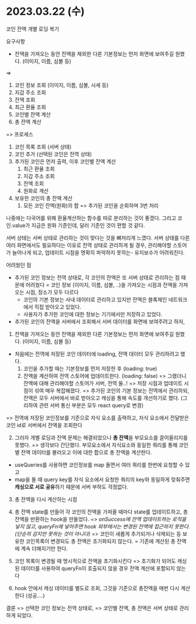 # 2023.03.22 (수)

코인 잔액 개별 로딩 복기

요구사항

- 잔액을 가져오는 동안 잔액을 제외한 다른 기본정보는 먼저 화면에 보여주길 원했다. (이미지, 이름, 심볼 등)

=>

1. 코인 정보 조회 (이미지, 이름, 심볼, 시세 등)
2. 지갑 주소 조회
3. 잔액 조회
4. 최근 환율 조회
5. 코인별 잔액 계산
6. 총 잔액 계산

=> 프로세스

1. 코인 목록 조회 (서버 상태)
2. 코인 추가 (선택된 코인은 전역 상태)
3. 추가된 코인은 먼저 출력, 이후 코인별 잔액 계산
   1. 최근 환율 조회
   2. 지갑 주소 조회
   3. 잔액 조회
   4. 원화로 계산
4. 보유한 코인의 총 잔액 계산
   1. 모든 코인 잔액(원화)의 합
      => 추가된 코인을 순회하며 3번 처리

나중에는 다국어를 위해 환율계산하는 함수를 따로 분리하는 것이 좋겠다.
그리고 코인.value가 지금은 원화 기준인데, 달러 기준인 것이 편할 것 같다.

서버 상태는 서버 상태로 관리하는 것이 맞다는 것을 뼈저리게 느꼈다.
서버 상태를 다른 여러 화면에서도 필요하다는 이유로 전역 상태로 관리하게 될 경우,
관리해야할 스토어가 늘어나게 되고, 업데이트 시점을 명확히 파악하지 못하는-
유지보수가 어려워진다.

어려웠던 점

- 추가된 코인 정보는 전역 상태로, 각 코인의 잔액은 또 서버 상태로 관리하는 점 때문에 어려웠다
  = 코인 정보 (이미지, 이름, 심볼, ..)을 가져오는 시점과 잔액을 가져오는 시점, 장소가 모두 다르다
  - 코인의 기본 정보는 사내 데이터로 관리하고 있지만 잔액은 블록체인 네트워크에서 직접 받아오고 있었다.
  - 사용자가 추가한 코인에 대한 정보는 기기에서만 저장하고 있었다.
- 추가된 코인의 잔액을 서버에서 조회해서 서버 데이터를 화면에 보여주려고 하자,

1. 잔액을 가져오는 동안 잔액을 제외한 다른 기본정보는 먼저 화면에 보여주길 원했다. (이미지, 이름, 심볼 등)

- 처음에는 전역에 저장된 코인 데이터에 loading, 잔액 데이터 모두 관리하려고 했다.
  1. 코인을 추가할 때는 기본정보를 먼저 저장한 후 (loading: true)
  2. 잔액을 계산하여 전역 스토어에 업데이트한다. (loading: false)
     => 그랬더니 잔액에 대해 관리해야할 스토어가 서버, 전역 둘..!
     => 저장 시점과 업데이트 시점이 섞여 매우 복잡해졌다.
     => 추가된 코인의 기본 정보는 전역에서 관리하되, 잔액은 모두 서버에서 바로 받아오고 캐싱을 통해 속도를 개선하기로 했다. (그리하여 관련 서버 통신 부분은 모두 react query로 변경)

=> 전역에 저장된 코인정보를 기준으로 자식 요소를 출력하고, 자식 요소에서 전달받은 코인 id로 서버에서 잔액을 조회한다

2. 그러자 개별 로딩과 잔액 문제는 해결되었으나 **총 잔액**을 부모요소를 끌어올리지를 못했다.
   => 생각보다 간단했다. 부모요소에서 자식요소와 동일한 쿼리를 통해 코인별 잔액 데이터를 불러오고 이에 대한 합으로 총 잔액을 계산한다.

- useQueries를 사용하면 코인정보를 map 돌면서 여러 쿼리를 한번에 요청할 수 있고
- map을 돌 때 query key를 자식 요소에서 요청한 쿼리의 key와 동일하게 맞춰주면 **캐싱으로 서로 공유**하기 때문에 서버 부하도 걱정없다.

3. 총 잔액을 다시 계산하는 시점
1. 총 잔액 state를 만들어 각 코인의 잔액을 가져올 때마다 state를 업데이트하고, 총 잔액을 반환하는 hook을 만들었다.
   => _onSuccess에 잔액 업데이트하는 로직을 넣지 않고, queryFn에 넣어주면 hook 외부에서는 변경된 잔액에 접근하지 못한다. (단순히 감지만 못하는 것이 아니다)_
   => 코인이 새롭게 추가되거나 삭제되는 등 보유한 코인목록이 변경되도 총 잔액은 초기화되지 않는다. = 기존에 계산된 총 잔액에 계속 더해지기만 한다.

1. 코인 목록이 변경될 때 명시적으로 잔액을 초기화시킨다
   => 초기화가 되어도 캐싱된 데이터를 사용하여 queryFn이 호출되지 않을 경우 잔액 계산에 포함되지 않는다

1. hook 안에서 캐싱 데이터를 별도로 조회, 그것을 기준으로 총잔액을 매번 다시 계산한다 (성공....)

결론
=> 선택한 코인 정보는 전역 상태로,
=> 코인별 잔액, 총 잔액은 서버 상태로 관리하게 되었다.
